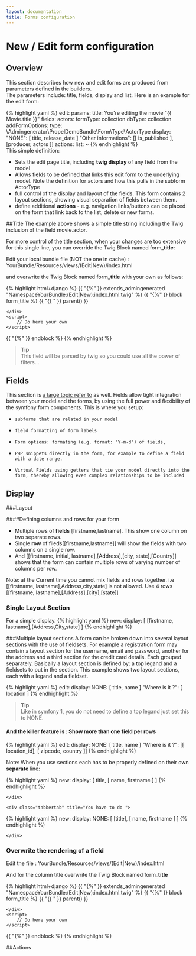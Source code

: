 ```yaml
---
layout: documentation
title: Forms configuration
---
```


# New / Edit form configuration 

## Overview
This section describes how new and edit forms are produced from parameters defined in the builders.     
The parameters include: title, fields, display and list.  Here is an example for the edit form:

{% highlight yaml %}
 edit:
    params:
      title: You're editing the movie "{{ Movie.title }}"
      fields:
        actors:
          formType: collection
          dbType: collection
          addFormOptions:
            type: \Admingenerator\PropelDemoBundle\Form\Type\ActorType
      display:
        "NONE": [ title, release_date ]
        "Other informations": [[ is_published ], [producer, actors ]]
      actions:
        list: ~
{% endhighlight %}  
This simple definition:

*   Sets the edit page title, including **twig display** of any field from the model
*   Allows fields to be defined that links this edit form to the underlying model.  Note the definition for actors and how this pulls in the subform ActorType
*   full control of the display and layout of the fields.  This form contains 2 layout sections, showing visual separation of fields between them.
*   define additional **actions** - e.g. navigation links/buttons can be placed on the form that link back to the list, delete or new forms.
    
##Title
The example above shows a simple title string including the Twig inclusion of the field movie.actor. 

For more control of the title section, when your changes are too extensive for this single line, you can override the Twig Block named form_**title**:

Edit your local bundle file (NOT the one in cache)  : YourBundle/Resources/views/(Edit|New)/index.html

and overwrite the Twig Block named form_**title** with your own as follows:  

{% highlight html+django %}
{{ "{%" }} extends_admingenerated "NamespaceYourBundle:(Edit|New):index.html.twig" %}
{{ "{%" }} block form_title %}
    {{ "{{ " }} parent() }}
    <div id="preview_title">
    
    </div>
    <script>
        // Do here your own
    </script>
{{ "{%" }} endblock %}
{% endhighlight %}

>**Tip**<br />This field will be parsed by twig so you could use all the power of filters...
## Fields
This section is [a large topic refer to](/fields-for-list.html) as well.
Fields allow tight integration between your model and the forms, by using the full power and flexibility of the symfony form components. This is where you setup:

*     subforms that are related in your model 
*     field formatting of form labels 
*     Form options: formating (e.g. format: "Y-m-d") of fields,   
*     PHP snippets directly in the form, for example to define a field with a date range. 
*     Virtual Fields using getters that tie your model directly into the form, thereby allowing even complex relationships to be included

## Display

###Layout

####Defining columns and rows for your form

*    Multiple rows of **fields** [firstname,lastname].  This show  one column  on two separate rows.  
*    Single **row** of fileds[[firstname,lastname]] will show the fields with two columns on a single row.
*    And [[firstname, initial, lastname],[Address],[city, state],[Country]] shows that the form can contain multiple rows of varying number of columns per row. 

Note: at the Current time you cannot mix fields and rows together.  i.e [[firstname, lastname],Address,city,state] is not allowed. 
Use  4 rows [[firstname, lastname],[Address],[city],[state]]

### Single Layout Section
For a simple display.
{% highlight yaml %}
new:
  display: [ [firstname, lastname],[Address,City,state] ]
{% endhighlight %}

###Multiple layout sections
A form can be broken down into several layout sections with the use of fieldsets.  For example a registration form may contain a layout section for the username, email and password, 
another for the address and a third section for the credit card details. Each grouped separately.
Basically a layout section is defined by: a top legand and a fieldsets to put in the section.  This example shows two layout sections, each with a legand and a fieldset.


{% highlight yaml %}
edit:
  display: 
    NONE: [ title, name ]
    "Where is it ?": [ location ]
{% endhighlight %}

>**Tip**<br />Like in symfony 1, you do not need to define a top legand just set this to NONE. 

#### And the killer feature is : Show more than one field per rows

{% highlight yaml %}
edit:
  display: 
    NONE: [ title, name ]
    "Where is it ?": [[ location_id], [ zipcode, country ]]
{% endhighlight %}

Note: When you use sections each has to be properly defined on their own **separate** line:

<div class="tabber">
    <div class="tabbertab" title="You can't do">
    
{% highlight yaml %}
new:
  display: [ title, [ name, firstname ] ]
{% endhighlight %}

    </div>
    
    <div class="tabbertab" title="You have to do ">
    
{% highlight yaml %}
new:
  display: 
    NONE: [ [title], [ name, firstname ] ]
{% endhighlight %}

    </div>
</div>

### Overwrite the rendering of a field

Edit the file : YourBundle/Resources/views/(Edit|New)/index.html

And for the column title overwrite the Twig Block named form_**title**

{% highlight html+django %}
{{ "{%" }} extends_admingenerated "NamespaceYourBundle:(Edit|New):index.html.twig" %}
{{ "{%" }} block form_title %}
    {{ "{{ " }} parent() }}
    <div id="preview_title">
    
    </div>
    <script>
        // Do here your own
    </script>
{{ "{%" }} endblock %}
{% endhighlight %}

##Actions
